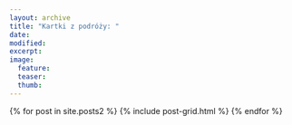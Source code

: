```yaml
---
layout: archive
title: "Kartki z podróży: "
date: 
modified:
excerpt:
image:
  feature:
  teaser:
  thumb:
---
```


<div class="tiles">
{% for post in site.posts2 %}
	{% include post-grid.html %}
{% endfor %}
</div><!-- /.tiles -->